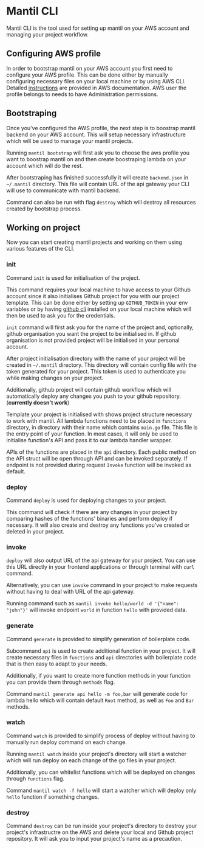 # Mantil CLI

Mantil CLI is the tool used for setting up mantil on your AWS account and managing your project workflow.

## Configuring AWS profile

In order to bootstrap mantil on your AWS account you first need to configure your AWS profile. This can be done either by manually configuring necessary files on your local machine or by using AWS CLI. Detailed [instructions](https://docs.aws.amazon.com/cli/latest/userguide/cli-configure-files.html) are provided in AWS documentation.
AWS user the profile belongs to needs to have Administration permissions.

## Bootstraping

Once you've configured the AWS profile, the next step is to boostrap mantil backend on your AWS account. This will setup necessary infrastructure which will be used to manage your mantil projects.

Running `mantil bootstrap` will first ask you to choose the aws profile you want to boostrap mantil on and then create boostraping lambda on your account which will do the rest.

After bootstraping has finished successfully it will create `backend.json` in `~/.mantil` directory. This file will contain URL of the api gateway your CLI will use to communicate with mantil backend.

Command can also be run with flag `destroy` which will destroy all resources created by bootstrap process.

## Working on project

Now you can start creating mantil projects and working on them using various features of the CLI.

### init

Command `init` is used for initialisation of the project.

This command requires your local machine to have access to your Github account since it also initialises Github project for you with our project template. This can be done either by setting up `GITHUB_TOKEN` in your env variables or by having [github cli](https://github.com/cli/cli) installed on your local machine which will then be used to ask you for the credentials.

`init` command will first ask you for the name of the project and, optionally, github organisation you want the project to be initialised in. If github organisation is not provided project will be initialised in your personal account.

After project initialisation directory with the name of your project will be created in `~/.mantil` directory. This directory will contain config file with the token generated for your project. This token is used to authenticate you while making changes on your project.

Additionally, github project will contain github workflow which will automatically deploy any changes you push to your github repository. (**currently doesn't work**)

Template your project is initialised with shows project structure necessary to work with mantil. All lambda functions need to be placed in `functions` directory, in directory with their name which contains `main.go` file. This file is the entry point of your function. In most cases, it will only be used to initialise function's API and pass it to our lambda handler wrapper.

APIs of the functions are placed in the `api` directory. Each public method on the API struct will be open through API and can be invoked separately. If endpoint is not provided during request `Invoke` function will be invoked as default.

### deploy

Command `deploy` is used for deploying changes to your project.

This command will check if there are any changes in your project by comparing hashes of the functions' binaries and perform deploy if necessary. It will also create and destroy any functions you've created or deleted in your project.

### invoke

`deploy` will also output URL of the api gateway for your project. You can use this URL directly in your frontend applications or through terminal with `curl` command.

Alternatively, you can use `invoke` command in your project to make requests without having to deal with URL of the api gateway.

Running command such as `mantil invoke hello/world -d '{"name": "john"}'` will invoke endpoint `world` in function `hello` with provided data.

### generate

Command `generate` is provided to simplify generation of boilerplate code.

Subcommand `api` is used to create additional function in your project. It will create necessary files in `functions` and `api` directories with boilerplate code that is then easy to adapt to your needs.

Additionally, if you want to create more function methods in your function you can provide them through `methods` flag.

Command `mantil generate api hello -m foo,bar` will generate code for lambda hello which will contain default `Root` method, as well as `Foo` and `Bar` methods.

### watch

Command `watch` is provided to simplify process of deploy without having to manually run deploy command on each change.

Running `mantil watch` inside your project's directory will start a watcher which will run deploy on each change of the go files in your project.

Additionally, you can whitelist functions which will be deployed on changes through `functions` flag.

Command `mantil watch -f hello` will start a watcher which will deploy only `hello` function if something changes.

### destroy

Command `destroy` can be run inside your project's directory to destroy your project's infrastructre on the AWS and delete your local and Github project repository. It will ask you to input your project's name as a precaution.
